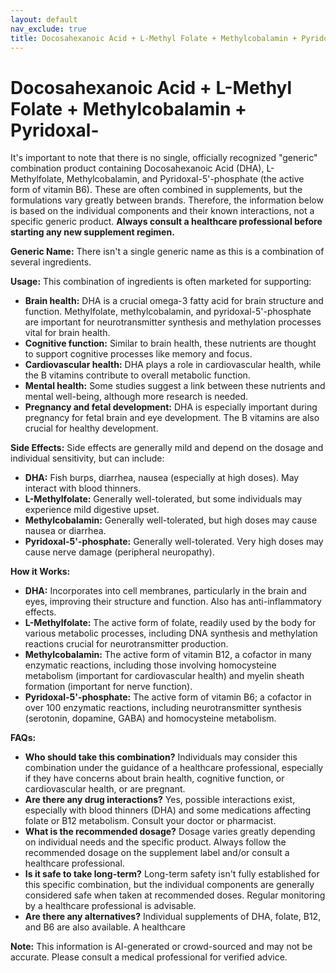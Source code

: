 ```yaml
---
layout: default
nav_exclude: true
title: Docosahexanoic Acid + L-Methyl Folate + Methylcobalamin + Pyridoxal-
---
```


# Docosahexanoic Acid + L-Methyl Folate + Methylcobalamin + Pyridoxal-

It's important to note that there is no single, officially recognized "generic" combination product containing Docosahexanoic Acid (DHA), L-Methylfolate, Methylcobalamin, and Pyridoxal-5'-phosphate (the active form of vitamin B6).  These are often combined in supplements, but the formulations vary greatly between brands.  Therefore, the information below is based on the individual components and their known interactions, not a specific generic product.  **Always consult a healthcare professional before starting any new supplement regimen.**

**Generic Name:**  There isn't a single generic name as this is a combination of several ingredients.

**Usage:**  This combination of ingredients is often marketed for supporting:

* **Brain health:** DHA is a crucial omega-3 fatty acid for brain structure and function. Methylfolate, methylcobalamin, and pyridoxal-5'-phosphate are important for neurotransmitter synthesis and methylation processes vital for brain health.
* **Cognitive function:**  Similar to brain health, these nutrients are thought to support cognitive processes like memory and focus.
* **Cardiovascular health:** DHA plays a role in cardiovascular health, while the B vitamins contribute to overall metabolic function.
* **Mental health:** Some studies suggest a link between these nutrients and mental well-being, although more research is needed.
* **Pregnancy and fetal development:** DHA is especially important during pregnancy for fetal brain and eye development.  The B vitamins are also crucial for healthy development.


**Side Effects:**  Side effects are generally mild and depend on the dosage and individual sensitivity, but can include:

* **DHA:**  Fish burps, diarrhea, nausea (especially at high doses).  May interact with blood thinners.
* **L-Methylfolate:**  Generally well-tolerated, but some individuals may experience mild digestive upset.
* **Methylcobalamin:**  Generally well-tolerated, but high doses may cause nausea or diarrhea.
* **Pyridoxal-5'-phosphate:**  Generally well-tolerated.  Very high doses may cause nerve damage (peripheral neuropathy).


**How it Works:**

* **DHA:**  Incorporates into cell membranes, particularly in the brain and eyes, improving their structure and function.  Also has anti-inflammatory effects.
* **L-Methylfolate:**  The active form of folate, readily used by the body for various metabolic processes, including DNA synthesis and methylation reactions crucial for neurotransmitter production.
* **Methylcobalamin:** The active form of vitamin B12, a cofactor in many enzymatic reactions, including those involving homocysteine metabolism (important for cardiovascular health) and myelin sheath formation (important for nerve function).
* **Pyridoxal-5'-phosphate:**  The active form of vitamin B6; a cofactor in over 100 enzymatic reactions, including neurotransmitter synthesis (serotonin, dopamine, GABA) and homocysteine metabolism.


**FAQs:**

* **Who should take this combination?**  Individuals may consider this combination under the guidance of a healthcare professional, especially if they have concerns about brain health, cognitive function, or cardiovascular health, or are pregnant.
* **Are there any drug interactions?**  Yes, possible interactions exist, especially with blood thinners (DHA) and some medications affecting folate or B12 metabolism.  Consult your doctor or pharmacist.
* **What is the recommended dosage?**  Dosage varies greatly depending on individual needs and the specific product.  Always follow the recommended dosage on the supplement label and/or consult a healthcare professional.
* **Is it safe to take long-term?**  Long-term safety isn't fully established for this specific combination, but the individual components are generally considered safe when taken at recommended doses.  Regular monitoring by a healthcare professional is advisable.
* **Are there any alternatives?**  Individual supplements of DHA, folate, B12, and B6 are also available.  A healthcare

**Note:** This information is AI-generated or crowd-sourced and may not be accurate. Please consult a medical professional for verified advice.